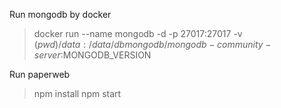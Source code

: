 Run mongodb by docker
> docker run --name mongodb -d -p 27017:27017 -v $(pwd)/data:/data/db mongodb/mongodb-community-server:$MONGODB_VERSION

Run paperweb
> npm install
> npm start
